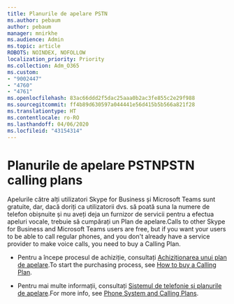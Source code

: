 ```yaml
---
title: Planurile de apelare PSTN
ms.author: pebaum
author: pebaum
manager: mnirkhe
ms.audience: Admin
ms.topic: article
ROBOTS: NOINDEX, NOFOLLOW
localization_priority: Priority
ms.collection: Adm_O365
ms.custom:
- "9002447"
- "4760"
- "4761"
ms.openlocfilehash: 83ac66ddd2f5dac25aaa0b2ac3fe855c2e29f988
ms.sourcegitcommit: ff4b89d630597a044441e56d415b5b566a821f28
ms.translationtype: HT
ms.contentlocale: ro-RO
ms.lasthandoff: 04/06/2020
ms.locfileid: "43154314"
---
```

# <a name="pstn-calling-plans"></a><span data-ttu-id="0b959-102">Planurile de apelare PSTN</span><span class="sxs-lookup"><span data-stu-id="0b959-102">PSTN calling plans</span></span>

<span data-ttu-id="0b959-103">Apelurile către alți utilizatori Skype for Business și Microsoft Teams sunt gratuite, dar, dacă doriți ca utilizatorii dvs. să poată suna la numere de telefon obișnuite și nu aveți deja un furnizor de servicii pentru a efectua apeluri vocale, trebuie să cumpărați un Plan de apelare.</span><span class="sxs-lookup"><span data-stu-id="0b959-103">Calls to other Skype for Business and Microsoft Teams users are free, but if you want your users to be able to call regular phones, and you don't already have a service provider to make voice calls, you need to buy a Calling Plan.</span></span> 

- <span data-ttu-id="0b959-104">Pentru a începe procesul de achiziție, consultați [Achiziționarea unui plan de apelare](https://docs.microsoft.com/MicrosoftTeams/calling-plans-for-office-365).</span><span class="sxs-lookup"><span data-stu-id="0b959-104">To start the purchasing process, see [How to buy a Calling Plan](https://docs.microsoft.com/MicrosoftTeams/calling-plans-for-office-365).</span></span> 

- <span data-ttu-id="0b959-105">Pentru mai multe informații, consultați [Sistemul de telefonie și planurile de apelare](https://docs.microsoft.com/MicrosoftTeams/calling-plan-landing-page).</span><span class="sxs-lookup"><span data-stu-id="0b959-105">For more info, see [Phone System and Calling Plans](https://docs.microsoft.com/MicrosoftTeams/calling-plan-landing-page).</span></span> 

